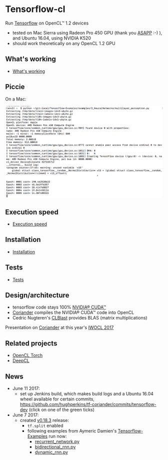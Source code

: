 # Tensorflow-cl

Run [Tensorflow](https://github.com/tensorflow/tensorflow) on OpenCL™ 1.2 devices

- tested on Mac Sierra using Radeon Pro 450 GPU (thank you [ASAPP](http://asapp.com) :-) ), and Ubuntu 16.04, using NVIDIA K520
- should work theoretically on any OpenCL 1.2 GPU

## What's working

- [What's working](doc/whats_working.md)

## Piccie

On a Mac:

<img src="doc/img/multilayerperceptron.png" />

## Execution speed

- [Execution speed](doc/execution_speed.md)

## Installation

- [Installation](doc/installation.md)

## Tests

- [Tests](doc/testing.md)

## Design/architecture

- tensorflow code stays 100% [NVIDIA® CUDA™](https://www.nvidia.com/object/cuda_home_new.html)
- [Coriander](https://github.com/hughperkins/Coriander) compiles the NVIDIA® CUDA™ code into OpenCL
- Cedric Nugteren's [CLBlast](https://github.com/CNugteren/CLBlast) provides BLAS (matrix multiplications)

Presentation on [Coriander](https://github.com/hughperkins/Coriander) at this year's [IWOCL 2017](http://www.iwocl.org/iwocl-2017/conference-program/)

## Related projects

- [OpenCL Torch](https://github.com/hughperkins/distro-cl)
- [DeepCL](https://github.com/hughperkins/DeepCL)

## News

- June 11 2017:
  - set up Jenkins build, which makes build logs and a Ubuntu 16.04 wheel available for certain commits, https://github.com/hughperkins/tf-coriander/commits/tensorflow-dev (click on one of the green ticks)
- June 7 2017:
  - created [v0.18.3](https://github.com/hughperkins/tf-coriander/releases/tag/v0.18.3) release:
    - `tf.split` enabled
    - following examples from Aymeric Damien's [Tensorflow-Examples](https://github.com/aymericdamien/TensorFlow-Examples) run now:
      - [recurrent_network.py](https://github.com/hughperkins/TensorFlow-Examples/blob/enforce-gpu/examples/3_NeuralNetworks/recurrent_network.py)
      - [bidirectional_rnn.py](https://github.com/hughperkins/TensorFlow-Examples/blob/enforce-gpu/examples/3_NeuralNetworks/bidirectional_rnn.py)
      - [dynamic_rnn.py](https://github.com/hughperkins/TensorFlow-Examples/blob/enforce-gpu/examples/3_NeuralNetworks/dynamic_rnn.py)
